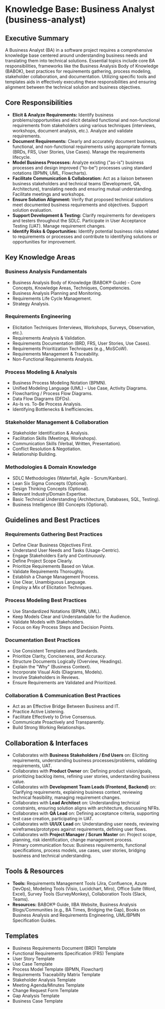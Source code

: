 # Knowledge Base: Business Analyst (business-analyst)

## Executive Summary

A Business Analyst (BA) in a software project requires a comprehensive knowledge base centered around understanding business needs and translating them into technical solutions. Essential topics include core BA responsibilities, frameworks like the Business Analysis Body of Knowledge (BABOK), best practices for requirements gathering, process modeling, stakeholder collaboration, and documentation. Utilizing specific tools and templates aids in effectively executing these responsibilities and ensuring alignment between the technical solution and business objectives.

## Core Responsibilities

*   **Elicit & Analyze Requirements:** Identify business problems/opportunities and elicit detailed functional and non-functional requirements from stakeholders using various techniques (interviews, workshops, document analysis, etc.). Analyze and validate requirements.
*   **Document Requirements:** Clearly and accurately document business, functional, and non-functional requirements using appropriate formats (BRDs, FRS, User Stories, Use Cases). Manage the requirements lifecycle.
*   **Model Business Processes:** Analyze existing ("as-is") business processes and design improved ("to-be") processes using standard notations (BPMN, UML, Flowcharts).
*   **Facilitate Communication & Collaboration:** Act as a liaison between business stakeholders and technical teams (Development, QA, Architecture), translating needs and ensuring mutual understanding. Facilitate meetings and workshops.
*   **Ensure Solution Alignment:** Verify that proposed technical solutions meet documented business requirements and objectives. Support solution evaluation.
*   **Support Development & Testing:** Clarify requirements for developers and testers throughout the SDLC. Participate in User Acceptance Testing (UAT). Manage requirement changes.
*   **Identify Risks & Opportunities:** Identify potential business risks related to requirements or processes and contribute to identifying solutions or opportunities for improvement.

## Key Knowledge Areas

### Business Analysis Fundamentals
*   Business Analysis Body of Knowledge (BABOK® Guide) - Core Concepts, Knowledge Areas, Techniques, Competencies.
*   Business Analysis Planning and Monitoring.
*   Requirements Life Cycle Management.
*   Strategy Analysis.

### Requirements Engineering
*   Elicitation Techniques (Interviews, Workshops, Surveys, Observation, etc.).
*   Requirements Analysis & Validation.
*   Requirements Documentation (BRD, FRS, User Stories, Use Cases).
*   Requirements Prioritization Techniques (e.g., MoSCoW).
*   Requirements Management & Traceability.
*   Non-Functional Requirements Analysis.

### Process Modeling & Analysis
*   Business Process Modeling Notation (BPMN).
*   Unified Modeling Language (UML) - Use Case, Activity Diagrams.
*   Flowcharting / Process Flow Diagrams.
*   Data Flow Diagrams (DFDs).
*   As-Is vs. To-Be Process Analysis.
*   Identifying Bottlenecks & Inefficiencies.

### Stakeholder Management & Collaboration
*   Stakeholder Identification & Analysis.
*   Facilitation Skills (Meetings, Workshops).
*   Communication Skills (Verbal, Written, Presentation).
*   Conflict Resolution & Negotiation.
*   Relationship Building.

### Methodologies & Domain Knowledge
*   SDLC Methodologies (Waterfall, Agile - Scrum/Kanban).
*   Lean Six Sigma Concepts (Optional).
*   Design Thinking Concepts (Optional).
*   Relevant Industry/Domain Expertise.
*   Basic Technical Understanding (Architecture, Databases, SQL, Testing).
*   Business Intelligence (BI) Concepts (Optional).

## Guidelines and Best Practices

### Requirements Gathering Best Practices
*   Define Clear Business Objectives First.
*   Understand User Needs and Tasks (Usage-Centric).
*   Engage Stakeholders Early and Continuously.
*   Define Project Scope Clearly.
*   Prioritize Requirements Based on Value.
*   Validate Requirements Thoroughly.
*   Establish a Change Management Process.
*   Use Clear, Unambiguous Language.
*   Employ a Mix of Elicitation Techniques.

### Process Modeling Best Practices
*   Use Standardized Notations (BPMN, UML).
*   Keep Models Clear and Understandable for the Audience.
*   Validate Models with Stakeholders.
*   Focus on Key Process Steps and Decision Points.

### Documentation Best Practices
*   Use Consistent Templates and Standards.
*   Prioritize Clarity, Conciseness, and Accuracy.
*   Structure Documents Logically (Overview, Headings).
*   Explain the "Why" (Business Context).
*   Incorporate Visual Aids (Diagrams, Models).
*   Involve Stakeholders in Reviews.
*   Ensure Requirements are Validated and Prioritized.

### Collaboration & Communication Best Practices
*   Act as an Effective Bridge Between Business and IT.
*   Practice Active Listening.
*   Facilitate Effectively to Drive Consensus.
*   Communicate Proactively and Transparently.
*   Build Strong Working Relationships.

## Collaboration & Interfaces

*   Collaborates with **Business Stakeholders / End Users** on: Eliciting requirements, understanding business processes/problems, validating requirements, UAT.
*   Collaborates with **Product Owner** on: Defining product vision/goals, prioritizing backlog items, refining user stories, understanding business value.
*   Collaborates with **Development Team Leads (Frontend, Backend)** on: Clarifying requirements, explaining business context, reviewing technical feasibility, managing requirement changes.
*   Collaborates with **Lead Architect** on: Understanding technical constraints, ensuring solution aligns with architecture, discussing NFRs.
*   Collaborates with **QA Lead** on: Defining acceptance criteria, supporting test case creation, participating in UAT.
*   Collaborates with **UI/UX Lead** on: Understanding user needs, reviewing wireframes/prototypes against requirements, defining user flows.
*   Collaborates with **Project Manager / Scrum Master** on: Project scope, planning, risk identification, change management process.
*   Primary communication focus: Business requirements, functional specifications, process models, use cases, user stories, bridging business and technical understanding.

## Tools & Resources

*   **Tools:** Requirements Management Tools (Jira, Confluence, Azure DevOps), Modeling Tools (Visio, Lucidchart, Miro), Office Suite (Word, Excel), Survey Tools (SurveyMonkey), Collaboration Tools (Slack, Teams).
*   **Resources:** BABOK® Guide, IIBA Website, Business Analysis Blogs/Communities (e.g., BA Times, Bridging the Gap), Books on Business Analysis and Requirements Engineering, UML/BPMN Specification Guides.

## Templates

*   Business Requirements Document (BRD) Template
*   Functional Requirements Specification (FRS) Template
*   User Story Template
*   Use Case Template
*   Process Model Template (BPMN, Flowchart)
*   Requirements Traceability Matrix Template
*   Stakeholder Analysis Template
*   Meeting Agenda/Minutes Template
*   Change Request Form Template
*   Gap Analysis Template
*   Business Case Template
